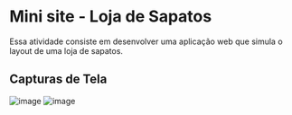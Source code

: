 # Mini site - Loja de Sapatos

Essa atividade consiste em desenvolver uma aplicação web que simula o layout de uma loja de sapatos.

## Capturas de Tela

![image](https://user-images.githubusercontent.com/94014697/176255552-298c969d-451f-4aa1-ae71-7609ad958595.png)
![image](https://user-images.githubusercontent.com/94014697/176255620-5aa207fe-43b2-45b0-919a-4e875ab54cdc.png)
